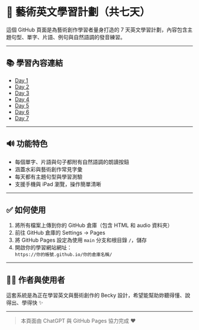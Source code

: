 # 🎨 藝術英文學習計劃（共七天）

這個 GitHub 頁面是為藝術創作學習者量身打造的 7 天英文學習計劃，內容包含主題句型、單字、片語、例句與自然語調的發音練習。

---

## 📚 學習內容連結

- [Day 1](day1.html)
- [Day 2](day2.html)
- [Day 3](day3.html)
- [Day 4](day4.html)
- [Day 5](day5.html)
- [Day 6](day6.html)
- [Day 7](day7.html)

---

## 🔊 功能特色

- 每個單字、片語與句子都附有自然語調的朗讀按鈕
- 涵蓋水彩與藝術創作常見字彙
- 每天都有主題句型與學習測驗
- 支援手機與 iPad 瀏覽，操作簡單清晰

---

## ✅ 如何使用

1. 將所有檔案上傳到你的 GitHub 倉庫（包含 HTML 和 audio 資料夾）
2. 前往 GitHub 倉庫的 Settings → Pages
3. 將 GitHub Pages 設定為使用 `main` 分支和根目錄 `/`，儲存
4. 開啟你的學習網站網址：  
   `https://你的帳號.github.io/你的倉庫名稱/`

---

## 👩‍🎨 作者與使用者

這套系統是為正在學習英文與藝術創作的 Becky 設計，希望能幫助妳聽得懂、說得出、學得快 ✨

---

> 本頁面由 ChatGPT 與 GitHub Pages 協力完成 ❤️
